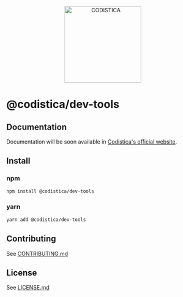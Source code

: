 
<!--suppress HtmlDeprecatedAttribute -->

<br/>

<div align="center">
  <a href="https://www.codistica.com">
    <img height="200" src="https://codistica-public.s3-eu-west-1.amazonaws.com/logo-full.png" alt="CODISTICA">
  </a>
  <br>
  
</div>


# @codistica/dev-tools

## Documentation

Documentation will be soon available in [Codistica's official website][coidistica-js-docs-url].


## Install

### npm
```bash
npm install @codistica/dev-tools
```

### yarn
```bash
yarn add @codistica/dev-tools
```

## Contributing

See [CONTRIBUTING.md][contributing]


## License

See [LICENSE.md][license]


<!--INTERNAL LINKS-->
[contributing]: ../../CONTRIBUTING.md
[license]: ../../LICENSE.md

<!--EXTERNAL LINKS-->
[coidistica-js-docs-url]: https://www.codistica.com/
